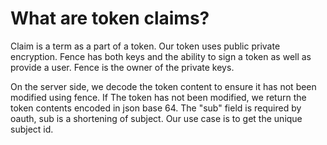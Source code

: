 # What are token claims?

Claim is a term as a part of a token. Our token uses public private encryption. Fence has both keys and 
the ability to sign a token as well as provide a user. Fence is the owner of the private keys. 

On the server side, we decode the token content to ensure it has not been modified using fence. 
If The token has not been modified, we return the token contents encoded in json base 64. The "sub"
field is required by oauth, sub is a shortening of subject. Our use case is to get the unique 
subject id. 
